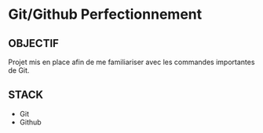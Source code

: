 # Git/Github Perfectionnement
## OBJECTIF
Projet mis en place afin de me familiariser avec les commandes importantes de Git.

## STACK
- Git
- Github
